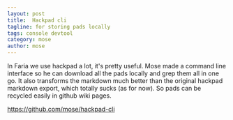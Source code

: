 ```yaml
---
layout: post
title:  Hackpad cli
tagline: for storing pads locally
tags: console devtool
category: mose
author: mose
---
```

In Faria we use hackpad a lot, it's pretty useful. Mose made a command line interface so he can download all the pads locally and grep them all in one go. It also transforms the markdown much better than the original hackpad markdown export, which totally sucks (as for now). So pads can be recycled easily in github wiki pages.

<https://github.com/mose/hackpad-cli>
